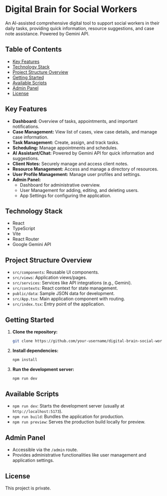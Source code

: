 # Digital Brain for Social Workers

An AI-assisted comprehensive digital tool to support social workers in their daily tasks, providing quick information, resource suggestions, and case note assistance. Powered by Gemini API.

## Table of Contents

*   [Key Features](#key-features)
*   [Technology Stack](#technology-stack)
*   [Project Structure Overview](#project-structure-overview)
*   [Getting Started](#getting-started)
*   [Available Scripts](#available-scripts)
*   [Admin Panel](#admin-panel)
*   [License](#license)

## Key Features

*   **Dashboard:** Overview of tasks, appointments, and important notifications.
*   **Case Management:** View list of cases, view case details, and manage case information.
*   **Task Management:** Create, assign, and track tasks.
*   **Scheduling:** Manage appointments and schedules.
*   **AI Assistant/Chat:** Powered by Gemini API for quick information and suggestions.
*   **Client Notes:** Securely manage and access client notes.
*   **Resource Management:** Access and manage a directory of resources.
*   **User Profile Management:** Manage user profiles and settings.
*   **Admin Panel:**
    *   Dashboard for administrative overview.
    *   User Management for adding, editing, and deleting users.
    *   App Settings for configuring the application.

## Technology Stack

*   React
*   TypeScript
*   Vite
*   React Router
*   Google Gemini API

## Project Structure Overview

*   `src/components`: Reusable UI components.
*   `src/views`: Application views/pages.
*   `src/services`: Services like API integrations (e.g., Gemini).
*   `src/contexts`: React context for state management.
*   `public/data`: Sample JSON data for development.
*   `src/App.tsx`: Main application component with routing.
*   `src/index.tsx`: Entry point of the application.

## Getting Started

1.  **Clone the repository:**
    ```bash
    git clone https://github.com/your-username/digital-brain-social-workers.git
    ```
2.  **Install dependencies:**
    ```bash
    npm install
    ```
3.  **Run the development server:**
    ```bash
    npm run dev
    ```

## Available Scripts

*   `npm run dev`: Starts the development server (usually at `http://localhost:5173`).
*   `npm run build`: Bundles the application for production.
*   `npm run preview`: Serves the production build locally for preview.

## Admin Panel

*   Accessible via the `/admin` route.
*   Provides administrative functionalities like user management and application settings.

## License

This project is private.
